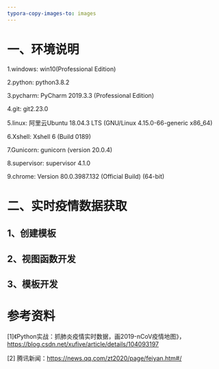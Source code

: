 ```yaml
---
typora-copy-images-to: images
---
```


# 一、环境说明

1.windows: win10(Professional Edition)

2.python: python3.8.2

3.pycharm: PyCharm 2019.3.3 (Professional Edition)

4.git: git2.23.0

5.linux: 阿里云Ubuntu 18.04.3 LTS (GNU/Linux 4.15.0-66-generic x86_64)

6.Xshell: Xshell 6 (Build 0189)

7.Gunicorn: gunicorn (version 20.0.4)

8.supervisor: supervisor 4.1.0

9.chrome: Version 80.0.3987.132 (Official Build) (64-bit)

# 二、实时疫情数据获取

## 1、创建模板

## 2、视图函数开发

## 3、模板开发

# 参考资料

[1]《Python实战：抓肺炎疫情实时数据，画2019-nCoV疫情地图》，https://blog.csdn.net/xufive/article/details/104093197

[2] 腾讯新闻：https://news.qq.com/zt2020/page/feiyan.htm#/



